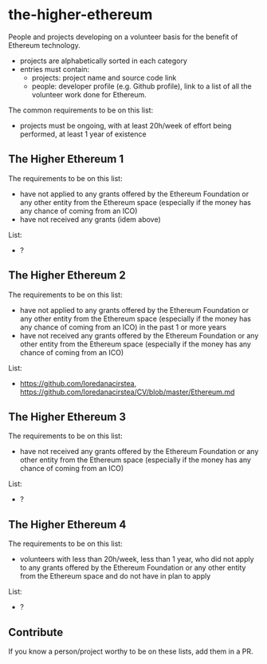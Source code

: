 # the-higher-ethereum
People and projects developing on a volunteer basis for the benefit of Ethereum technology.

- projects are alphabetically sorted in each category
- entries must contain:
  - projects: project name and source code link
  - people: developer profile (e.g. Github profile), link to a list of all the volunteer work done for Ethereum.


The common requirements to be on this list:
- projects must be ongoing, with at least 20h/week of effort being performed, at least 1 year of existence

## The Higher Ethereum 1

The requirements to be on this list:
- have not applied to any grants offered by the Ethereum Foundation or any other entity from the Ethereum space (especially if the money has any chance of coming from an ICO)
- have not received any grants (idem above)

List:

- ?

## The Higher Ethereum 2

The requirements to be on this list:
- have not applied to any grants offered by the Ethereum Foundation or any other entity from the Ethereum space (especially if the money has any chance of coming from an ICO) in the past 1 or more years
- have not received any grants offered by the Ethereum Foundation or any other entity from the Ethereum space (especially if the money has any chance of coming from an ICO)

List:

- https://github.com/loredanacirstea, https://github.com/loredanacirstea/CV/blob/master/Ethereum.md


## The Higher Ethereum 3

The requirements to be on this list:
- have not received any grants offered by the Ethereum Foundation or any other entity from the Ethereum space (especially if the money has any chance of coming from an ICO)

List:

- ?


## The Higher Ethereum 4

The requirements to be on this list:
- volunteers with less than 20h/week, less than 1 year, who did not apply to any grants offered by the Ethereum Foundation or any other entity from the Ethereum space and do not have in plan to apply

List:

- ?



## Contribute

If you know a person/project worthy to be on these lists, add them in a PR.
